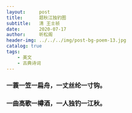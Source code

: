 ```yaml
---
layout:     post
title:      题秋江独钓图
subtitle:   清 王士祯
date:       2020-07-17
author:     听松阁
header-img: ../../../img/post-bg-poem-13.jpg
catalog: true
tags:
    - 美文
    - 古典诗词
---
```


### 一蓑一笠一扁舟，一丈丝纶一寸钩。
### 一曲高歌一樽酒，一人独钓一江秋。
